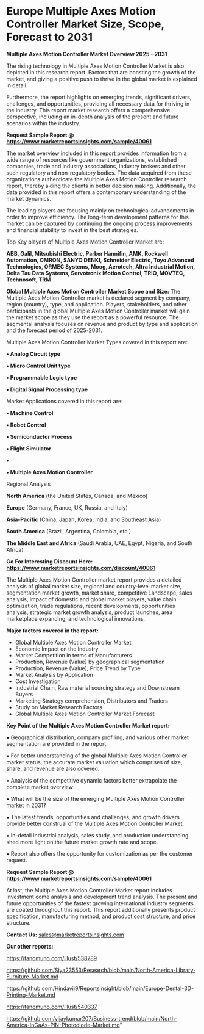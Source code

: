 # Europe Multiple Axes Motion Controller Market Size, Scope, Forecast to 2031

<Strong> Multiple Axes Motion Controller Market Overview 2025 - 2031</strong>

The rising technology in Multiple Axes Motion Controller Market is also depicted in this research report. Factors that are boosting the growth of the market, and giving a positive push to thrive in the global market is explained in detail.

Furthermore, the report highlights on emerging trends, significant drivers, challenges, and opportunities, providing all necessary data for thriving in the industry. This report market research offers a comprehensive perspective, including an in-depth analysis of the present and future scenarios within the industry.

<strong>Request Sample Report @ <a href=https://www.marketreportsinsights.com/sample/40061>https://www.marketreportsinsights.com/sample/40061</a></strong>

The market overview included in this report provides information from a wide range of resources like government organizations, established companies, trade and industry associations, industry brokers and other such regulatory and non-regulatory bodies. The data acquired from these organizations authenticate the Multiple Axes Motion Controller research report, thereby aiding the clients in better decision making. Additionally, the data provided in this report offers a contemporary understanding of the market dynamics.

The leading players are focusing mainly on technological advancements in order to improve efficiency. The long-term development patterns for this market can be captured by continuing the ongoing process improvements and financial stability to invest in the best strategies.

Top Key players of Multiple Axes Motion Controller Market are:

<strong>ABB, Galil, Mitsubishi Electric, Parker Hannifin, AMK, Rockwell Automation, OMRON, SANYO DENKI, Schneider Electric, Toyo Advanced Technologies, ORMEC Systems, Moog, Aerotech, Altra Industrial Motion, Delta Tau Data Systems, Servotronix Motion Control, TRIO, MOVTEC, Technosoft, TRM</strong>

<strong><b>Global Multiple Axes Motion Controller Market Scope and Size:</b></strong>
The Multiple Axes Motion Controller market is declared segment by company, region (country), type, and application. Players, stakeholders, and other participants in the global Multiple Axes Motion Controller market will gain the market scope as they use the report as a powerful resource. The segmental analysis focuses on revenue and product by type and application and the forecast period of 2025-2031.

Multiple Axes Motion Controller Market Types covered in this report are:

<strong>•  Analog Circuit type

•  Micro Control Unit type

•  Programmable Logic type

•  Digital Signal Processing type</strong>

Market Applications covered in this report are:

<strong>•  Machine Control

•  Robot Control

•  Semiconductor Process

•  Flight Simulator

•  

•  Multiple Axes Motion Controller</strong> 

Regional Analysis

<strong>North America</strong> (the United States, Canada, and Mexico)

<strong>Europe</strong> (Germany, France, UK, Russia, and Italy)

<strong>Asia-Pacific</strong> (China, Japan, Korea, India, and Southeast Asia)

<strong>South America</strong> (Brazil, Argentina, Colombia, etc.)

<strong>The Middle East and Africa</strong> (Saudi Arabia, UAE, Egypt, Nigeria, and South Africa)

<strong>Go For Interesting Discount Here: <a href=https://www.marketreportsinsights.com/discount/40061>https://www.marketreportsinsights.com/discount/40061</a></strong>

The Multiple Axes Motion Controller market report provides a detailed analysis of global market size, regional and country-level market size, segmentation market growth, market share, competitive Landscape, sales analysis, impact of domestic and global market players, value chain optimization, trade regulations, recent developments, opportunities analysis, strategic market growth analysis, product launches, area marketplace expanding, and technological innovations.

<strong><b>Major factors covered in the report:</b></strong>
<ul>
  <li>Global Multiple Axes Motion Controller Market </li>
  <li>Economic Impact on the Industry</li>
  <li>Market Competition in terms of Manufacturers</li>
  <li>Production, Revenue (Value) by geographical segmentation</li>
  <li>Production, Revenue (Value), Price Trend by Type</li>
  <li>Market Analysis by Application</li>
  <li>Cost Investigation</li>
  <li>Industrial Chain, Raw material sourcing strategy and Downstream Buyers</li>
  <li>Marketing Strategy comprehension, Distributors and Traders</li>
  <li>Study on Market Research Factors</li>
  <li>Global Multiple Axes Motion Controller Market Forecast</li>
</ul>

<strong><b>Key Point of the Multiple Axes Motion Controller Market report:</b></strong>

• Geographical distribution, company profiling, and various other market segmentation are provided in the report.

• For better understanding of the global Multiple Axes Motion Controller market status, the accurate market valuation which comprises of size, share, and revenue are also covered.

• Analysis of the competitive dynamic factors better extrapolate the complete market overview

• What will be the size of the emerging Multiple Axes Motion Controller market in 2031?

• The latest trends, opportunities and challenges, and growth drivers provide better construal of the Multiple Axes Motion Controller Market.

• In-detail industrial analysis, sales study, and production understanding shed more light on the future market growth rate and scope.

• Report also offers the opportunity for customization as per the customer request.

<strong>Request Sample Report @ <a href=https://www.marketreportsinsights.com/sample/40061>https://www.marketreportsinsights.com/sample/40061</a></strong>

At last, the Multiple Axes Motion Controller Market report includes investment come analysis and development trend analysis. The present and future opportunities of the fastest growing international industry segments are coated throughout this report. This report additionally presents product specification, manufacturing method, and product cost structure, and price structure.

<strong>Contact Us:</strong>
sales@marketreportsinsights.com

<strong>Our other reports:</strong>

<a href=https://tanomuno.com/illust/538789>https://tanomuno.com/illust/538789</a>

<a href=https://github.com/Siya23553/Research/blob/main/North-America-Library-Furniture-Market.md>https://github.com/Siya23553/Research/blob/main/North-America-Library-Furniture-Market.md</a>

<a href=https://github.com/Hindavii9/Reportsinsight/blob/main/Europe-Dental-3D-Printing-Market.md>https://github.com/Hindavii9/Reportsinsight/blob/main/Europe-Dental-3D-Printing-Market.md</a>

<a href=https://tanomuno.com/illust/540337>https://tanomuno.com/illust/540337</a>

<a href=https://github.com/vijaykumar207/Business-trend/blob/main/North-America-InGaAs-PIN-Photodiode-Market.md>https://github.com/vijaykumar207/Business-trend/blob/main/North-America-InGaAs-PIN-Photodiode-Market.md</a>"
